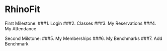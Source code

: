 RhinoFit
========

First Milestone:
###1. Login
###2. Classes 
###3. My Reservations
###4. My Attendance

Second Milstone:
###5. My Memberships
###6. My Benchmarks
###7. Add Benchmark
